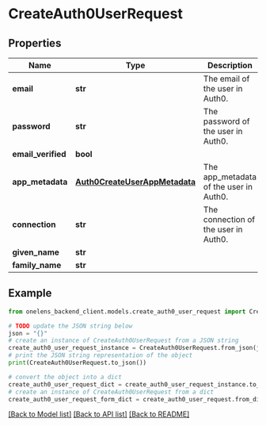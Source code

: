 # CreateAuth0UserRequest


## Properties

Name | Type | Description | Notes
------------ | ------------- | ------------- | -------------
**email** | **str** | The email of the user in Auth0. | 
**password** | **str** | The password of the user in Auth0. | 
**email_verified** | **bool** |  | [optional] 
**app_metadata** | [**Auth0CreateUserAppMetadata**](Auth0CreateUserAppMetadata.md) | The app_metadata of the user in Auth0. | 
**connection** | **str** | The connection of the user in Auth0. | [optional] 
**given_name** | **str** |  | [optional] 
**family_name** | **str** |  | [optional] 

## Example

```python
from onelens_backend_client.models.create_auth0_user_request import CreateAuth0UserRequest

# TODO update the JSON string below
json = "{}"
# create an instance of CreateAuth0UserRequest from a JSON string
create_auth0_user_request_instance = CreateAuth0UserRequest.from_json(json)
# print the JSON string representation of the object
print(CreateAuth0UserRequest.to_json())

# convert the object into a dict
create_auth0_user_request_dict = create_auth0_user_request_instance.to_dict()
# create an instance of CreateAuth0UserRequest from a dict
create_auth0_user_request_form_dict = create_auth0_user_request.from_dict(create_auth0_user_request_dict)
```
[[Back to Model list]](../README.md#documentation-for-models) [[Back to API list]](../README.md#documentation-for-api-endpoints) [[Back to README]](../README.md)


